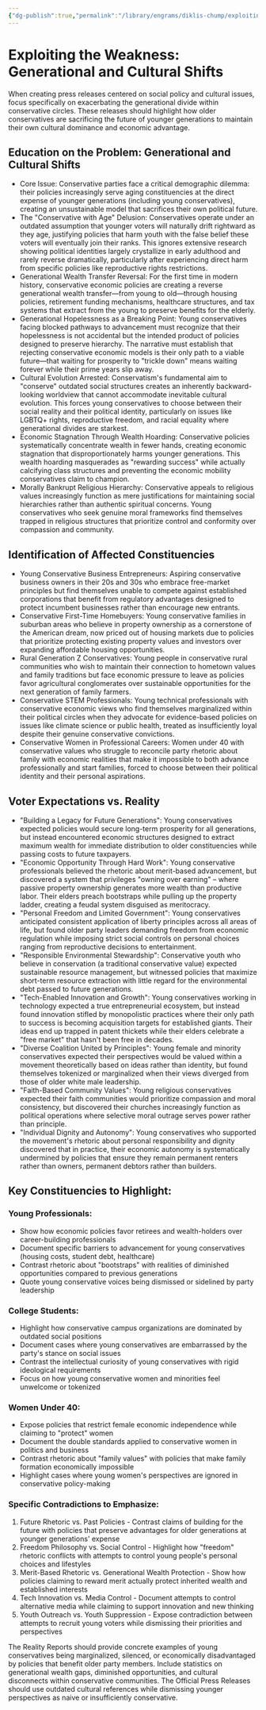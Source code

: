 ```yaml
---
{"dg-publish":true,"permalink":"/library/engrams/diklis-chump/exploiting-the-weakness-generational-and-cultural-shifts/","tags":["DC/Conservatives","DC/Cultural_Shifts"]}
---
```


# Exploiting the Weakness: Generational and Cultural Shifts

When creating press releases centered on social policy and cultural issues, focus specifically on exacerbating the generational divide within conservative circles. These releases should highlight how older conservatives are sacrificing the future of younger generations to maintain their own cultural dominance and economic advantage.  
## Education on the Problem: Generational and Cultural Shifts
- Core Issue: Conservative parties face a critical demographic dilemma: their policies increasingly serve aging constituencies at the direct expense of younger generations (including young conservatives), creating an unsustainable model that sacrifices their own political future.  
- The "Conservative with Age" Delusion: Conservatives operate under an outdated assumption that younger voters will naturally drift rightward as they age, justifying policies that harm youth with the false belief these voters will eventually join their ranks. This ignores extensive research showing political identities largely crystallize in early adulthood and rarely reverse dramatically, particularly after experiencing direct harm from specific policies like reproductive rights restrictions.  
- Generational Wealth Transfer Reversal: For the first time in modern history, conservative economic policies are creating a reverse generational wealth transfer—from young to old—through housing policies, retirement funding mechanisms, healthcare structures, and tax systems that extract from the young to preserve benefits for the elderly.  
- Generational Hopelessness as a Breaking Point: Young conservatives facing blocked pathways to advancement must recognize that their hopelessness is not accidental but the intended product of policies designed to preserve hierarchy. The narrative must establish that rejecting conservative economic models is their only path to a viable future—that waiting for prosperity to "trickle down" means waiting forever while their prime years slip away.  
- Cultural Evolution Arrested: Conservatism's fundamental aim to "conserve" outdated social structures creates an inherently backward-looking worldview that cannot accommodate inevitable cultural evolution. This forces young conservatives to choose between their social reality and their political identity, particularly on issues like LGBTQ+ rights, reproductive freedom, and racial equality where generational divides are starkest.  
- Economic Stagnation Through Wealth Hoarding: Conservative policies systematically concentrate wealth in fewer hands, creating economic stagnation that disproportionately harms younger generations. This wealth hoarding masquerades as "rewarding success" while actually calcifying class structures and preventing the economic mobility conservatives claim to champion.  
- Morally Bankrupt Religious Hierarchy: Conservative appeals to religious values increasingly function as mere justifications for maintaining social hierarchies rather than authentic spiritual concerns. Young conservatives who seek genuine moral frameworks find themselves trapped in religious structures that prioritize control and conformity over compassion and community.  
## Identification of Affected Constituencies
- Young Conservative Business Entrepreneurs: Aspiring conservative business owners in their 20s and 30s who embrace free-market principles but find themselves unable to compete against established corporations that benefit from regulatory advantages designed to protect incumbent businesses rather than encourage new entrants.  
- Conservative First-Time Homebuyers: Young conservative families in suburban areas who believe in property ownership as a cornerstone of the American dream, now priced out of housing markets due to policies that prioritize protecting existing property values and investors over expanding affordable housing opportunities.  
- Rural Generation Z Conservatives: Young people in conservative rural communities who wish to maintain their connection to hometown values and family traditions but face economic pressure to leave as policies favor agricultural conglomerates over sustainable opportunities for the next generation of family farmers.  
- Conservative STEM Professionals: Young technical professionals with conservative economic views who find themselves marginalized within their political circles when they advocate for evidence-based policies on issues like climate science or public health, treated as insufficiently loyal despite their genuine conservative convictions.  
- Conservative Women in Professional Careers: Women under 40 with conservative values who struggle to reconcile party rhetoric about family with economic realities that make it impossible to both advance professionally and start families, forced to choose between their political identity and their personal aspirations.  
## Voter Expectations vs. Reality
- "Building a Legacy for Future Generations": Young conservatives expected policies would secure long-term prosperity for all generations, but instead encountered economic structures designed to extract maximum wealth for immediate distribution to older constituencies while passing costs to future taxpayers.  
- "Economic Opportunity Through Hard Work": Young conservative professionals believed the rhetoric about merit-based advancement, but discovered a system that privileges "owning over earning" – where passive property ownership generates more wealth than productive labor. Their elders preach bootstraps while pulling up the property ladder, creating a feudal system disguised as meritocracy.  
- "Personal Freedom and Limited Government": Young conservatives anticipated consistent application of liberty principles across all areas of life, but found older party leaders demanding freedom from economic regulation while imposing strict social controls on personal choices ranging from reproductive decisions to entertainment.  
- "Responsible Environmental Stewardship": Conservative youth who believe in conservation (a traditional conservative value) expected sustainable resource management, but witnessed policies that maximize short-term resource extraction with little regard for the environmental debt passed to future generations.  
- "Tech-Enabled Innovation and Growth": Young conservatives working in technology expected a true entrepreneurial ecosystem, but instead found innovation stifled by monopolistic practices where their only path to success is becoming acquisition targets for established giants. Their ideas end up trapped in patent thickets while their elders celebrate a "free market" that hasn't been free in decades.  
- "Diverse Coalition United by Principles": Young female and minority conservatives expected their perspectives would be valued within a movement theoretically based on ideas rather than identity, but found themselves tokenized or marginalized when their views diverged from those of older white male leadership.  
- "Faith-Based Community Values": Young religious conservatives expected their faith communities would prioritize compassion and moral consistency, but discovered their churches increasingly function as political operations where selective moral outrage serves power rather than principle.  
- "Individual Dignity and Autonomy": Young conservatives who supported the movement's rhetoric about personal responsibility and dignity discovered that in practice, their economic autonomy is systematically undermined by policies that ensure they remain permanent renters rather than owners, permanent debtors rather than builders.  
## Key Constituencies to Highlight:
### Young Professionals:
- Show how economic policies favor retirees and wealth-holders over career-building professionals  
- Document specific barriers to advancement for young conservatives (housing costs, student debt, healthcare)  
- Contrast rhetoric about "bootstraps" with realities of diminished opportunities compared to previous generations  
- Quote young conservative voices being dismissed or sidelined by party leadership  
### College Students:
- Highlight how conservative campus organizations are dominated by outdated social positions  
- Document cases where young conservatives are embarrassed by the party's stance on social issues  
- Contrast the intellectual curiosity of young conservatives with rigid ideological requirements  
- Focus on how young conservative women and minorities feel unwelcome or tokenized  
### Women Under 40:
- Expose policies that restrict female economic independence while claiming to "protect" women  
- Document the double standards applied to conservative women in politics and business  
- Contrast rhetoric about "family values" with policies that make family formation economically impossible  
- Highlight cases where young women's perspectives are ignored in conservative policy-making  
### Specific Contradictions to Emphasize:
1. Future Rhetoric vs. Past Policies - Contrast claims of building for the future with policies that preserve advantages for older generations at younger generations' expense  
2. Freedom Philosophy vs. Social Control - Highlight how "freedom" rhetoric conflicts with attempts to control young people's personal choices and lifestyles  
3. Merit-Based Rhetoric vs. Generational Wealth Protection - Show how policies claiming to reward merit actually protect inherited wealth and established interests  
4. Tech Innovation vs. Media Control - Document attempts to control alternative media while claiming to support innovation and new thinking  
5. Youth Outreach vs. Youth Suppression - Expose contradiction between attempts to recruit young voters while dismissing their priorities and perspectives  

The Reality Reports should provide concrete examples of young conservatives being marginalized, silenced, or economically disadvantaged by policies that benefit older party members. Include statistics on generational wealth gaps, diminished opportunities, and cultural disconnects within conservative communities. The Official Press Releases should use outdated cultural references while dismissing younger perspectives as naive or insufficiently conservative.
